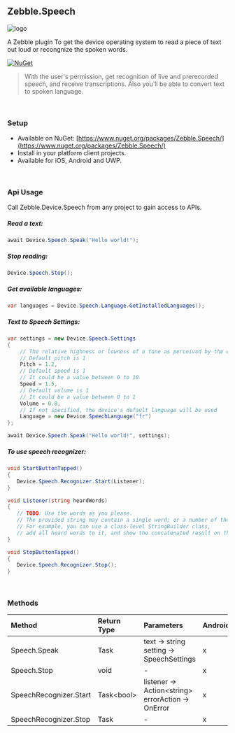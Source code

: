 ﻿[logo]: https://raw.githubusercontent.com/Geeksltd/Zebble.Speech/master/Shared/NuGet/Icon.png "Zebble.Speech"


## Zebble.Speech

![logo]

A Zebble plugin To get the device operating system to read a piece of text out loud or recongnize the spoken words.


[![NuGet](https://img.shields.io/nuget/v/Zebble.Speech.svg?label=NuGet)](https://www.nuget.org/packages/Zebble.Speech/)

> With the user's permission, get recognition of live and prerecorded speech, and receive transcriptions. Also you'll be able to convert text to spoken language.

<br>


### Setup
* Available on NuGet: [https://www.nuget.org/packages/Zebble.Speech/](https://www.nuget.org/packages/Zebble.Speech/)
* Install in your platform client projects.
* Available for iOS, Android and UWP.
<br>


### Api Usage
Call Zebble.Device.Speech from any project to gain access to APIs.

##### Read a text:
```csharp
await Device.Speech.Speak("Hello world!");
```
##### Stop reading:
```csharp
Device.Speech.Stop();
```
##### Get available languages:
```csharp
var languages = Device.Speech.Language.GetInstalledLanguages();
```
##### Text to Speech Settings:
```csharp
var settings = new Device.Speech.Settings
{
    // The relative highness or lowness of a tone as perceived by the ear
    // Default pitch is 1
    Pitch = 1.2, 
    // Default speed is 1
    // It could be a value between 0 to 10
    Speed = 1.5,
    // Default volume is 1
    // It could be a value between 0 to 1
    Volume = 0.8,
    // If not specified, the device's default language will be used
    Language = new Device.SpeechLanguage("fr")
};

await Device.Speech.Speak("Hello world!", settings);
```
##### To use speech recognizer:
```csharp
void StartButtonTapped()
{
   Device.Speech.Recognizer.Start(Listener);
}

void Listener(string heardWords)
{
   // TODO: Use the words as you please. 
   // The provided string may contain a single word; or a number of them.
   // For example, you can use a class-level StringBuilder class, 
   // add all heard words to it, and show the concatenated result on the screen.
}

void StopButtonTapped()
{
   Device.Speech.Recognizer.Stop();
}
```

<br>

### Methods
| Method       | Return Type  | Parameters                          | Android | iOS | Windows |
| :----------- | :----------- | :-----------                        | :------ | :-- | :------ |
| Speech.Speak        | Task         | text -> string<br> setting -> SpeechSettings| x       | x   | x       |
| Speech.Stop         | void         | -                                   | x     | x   | x
| SpeechRecognizer.Start | Task<bool&gt; | listener -> Action<string&gt; errorAction -> OnError | x | x | x
| SpeechRecognizer.Stop | Task | - | x | x | x